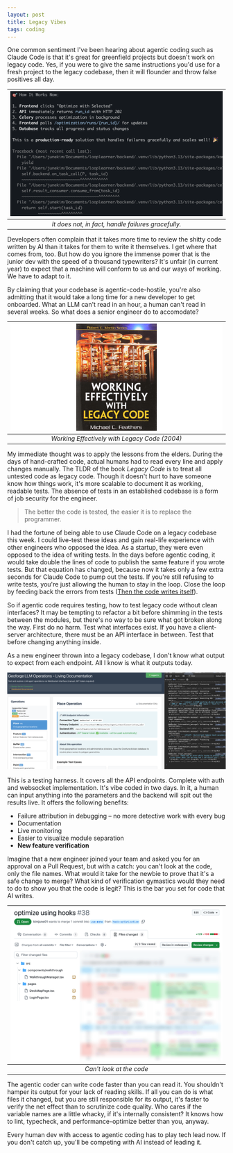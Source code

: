 ```yaml
---
layout: post
title: Legacy Vibes
tags: coding
---
```


One common sentiment I've been hearing about agentic coding such as Claude Code is that it's great for greenfield projects but doesn't work on legacy code. Yes, if you were to give the same instructions you'd use for a fresh project to the legacy codebase, then it will flounder and throw false positives all day. 

| ![claude-fail](/assets/claude-fail.png) |
|:--:|
| _It does not, in fact, handle failures gracefully._ |

Developers often complain that it takes more time to review the shitty code written by AI than it takes for them to write it themselves. I get where that comes from, too. But how do you ignore the immense power that is the junior dev with the speed of a thousand typewriters? It's unfair (in current year) to expect that a machine will conform to us and our ways of working. We have to adapt to it. 

By claiming that your codebase is agentic-code-hostile, you're also admitting that it would take a long time for a new developer to get onboarded. What an LLM can't read in an hour, a human can't read in several weeks. So what does a senior engineer do to accomodate?

| ![legacy-code-wide](/assets/legacy-code-wide.png) |
|:--:|
| _Working Effectively with Legacy Code (2004)_ |

My immediate thought was to apply the lessons from the elders. During the days of hand-crafted code, actual humans had to read every line and apply changes manually. The TLDR of the book _Legacy Code_ is to treat all untested code as legacy code. Though it doesn't hurt to have someone know how things work, it's more scalable to document it as working, readable tests. The absence of tests in an established codebase is a form of job security for the engineer. 

> The better the code is tested, the easier it is to replace the programmer. 

I had the fortune of being able to use Claude Code on a legacy codebase this week. I could live-test these ideas and gain real-life experience with other engineers who opposed the idea. As a startup, they were even opposed to the idea of writing tests. In the days before agentic coding, it would take double the lines of code to publish the same feature if you wrote tests. But that equation has changed, because now it takes only a few extra seconds for Claude Code to pump out the tests. If you're still refusing to write tests, you're just allowing the human to stay in the loop. Close the loop by feeding back the errors from tests ([Then the code writes itself](/then-the-code-writes-itself)). 

So if agentic code requires testing, how to test legacy code without clean interfaces? It may be tempting to refactor a bit before shimming in the tests between the modules, but there's no way to be sure what got broken along the way. First do no harm. Test what interfaces exist. If you have a client-server architecture, there must be an API interface in between. Test that before changing anything inside.

As a new engineer thrown into a legacy codebase, I don't know what output to expect from each endpoint. All I know is what it outputs today. 

![living-documentation](/assets/living-documentation.png)

This is a testing harness. It covers all the API endpoints. Complete with auth and websocket implementation. It's vibe coded in two days. In it, a human can input anything into the parameters and the backend will spit out the results live. It offers the following benefits:

- Failure attribution in debugging – no more detective work with every bug
- Documentation
- Live monitoring
- Easier to visualize module separation
- **New feature verification**

Imagine that a new engineer joined your team and asked you for an approval on a Pull Request, but with a catch: you can't look at the code, only the file names. What would it take for the newbie to prove that it's a safe change to merge? What kind of verification gymastics would they need to do to show you that the code is legit? This is the bar you set for code that AI writes.

| ![blurry-pr](/assets/blurry-pr.png) |
|:--:|
| _Can't look at the code_ |

The agentic coder can write code faster than you can read it. You shouldn't hamper its output for your lack of reading skills. If all you can do is what files it changed, but you are still responsible for its output, it's faster to verify the net effect than to scrutinize code quality. Who cares if the variable names are a little whacky, if it's internally consistent? It knows how to lint, typecheck, and performance-optimize better than you, anyway. 

Every human dev with access to agentic coding has to play tech lead now. If you don't catch up, you'll be competing with AI instead of leading it.















